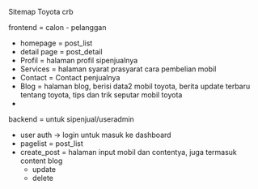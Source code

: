 Sitemap Toyota crb

frontend = calon - pelanggan
- homepage = post_list
- detail page = post_detail
- Profil = halaman profil sipenjualnya
- Services = halaman syarat prasyarat cara pembelian mobil
- Contact = Contact penjualnya
- Blog = halaman blog, berisi data2 mobil toyota, berita update terbaru tentang toyota, tips dan trik seputar mobil toyota
- 

backend = untuk sipenjual/useradmin
- user auth -> login untuk masuk ke dashboard
- pagelist = post_list
- create_post = halaman input mobil dan contentya, juga termasuk  content blog
  - update
  - delete
  